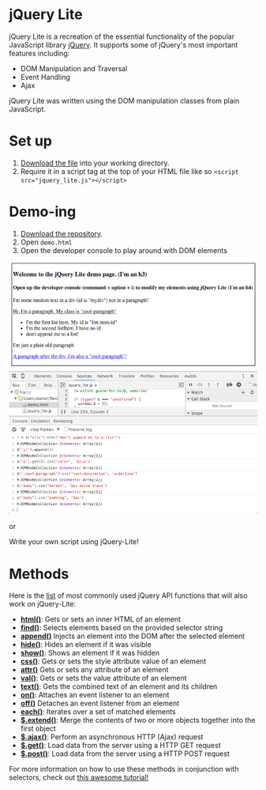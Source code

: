 # jQuery Lite

jQuery Lite is a recreation of the essential functionality of the popular JavaScript library [jQuery](https://jquery.com/). It supports some of jQuery's most important features including:

* DOM Manipulation and Traversal
* Event Handling
* Ajax

jQuery Lite was written using the DOM manipulation classes from plain JavaScript.


# Set up

1. [Download the file](https://raw.githubusercontent.com/deager/jquery-lite/master/jquery_lite.js) into your working directory.
2. Require it in a script tag at the top of your HTML file like so `<script src="jquery_lite.js"></script>`


# Demo-ing

1. [Download the repository](https://github.com/deager/jquery-lite/archive/master.zip).
2. Open `demo.html`
3. Open the developer console to play around with DOM elements

![Demo-screenshot](./demo-screenshot.png)

or

Write your own script using jQuery-Lite!

# Methods

Here is the [list](https://gist.github.com/azat-co/5898111) of most commonly used jQuery API functions that will also work on jQuery-Lite:

* **[html()](http://api.jquery.com/html)**: Gets or sets an inner HTML of an element
* **[find()](http://api.jquery.com/find)**: Selects elements based on the provided selector string
* **[append()](http://api.jquery.com/append)** Injects an element into the DOM after the selected element
* **[hide()](http://api.jquery.com/hide)**: Hides an element if it was visible
* **[show()](http://api.jquery.com/show)**: Shows an element if it was hidden
* **[css()](http://api.jquery.com/css)**: Gets or sets the style attribute value of an element
* **[attr()](http://api.jquery.com/attr)** Gets or sets any attribute of an element
* **[val()](http://api.jquery.com/val)**: Gets or sets the value attribute of an element
* **[text()](http://api.jquery.com/text)**: Gets the combined text of an element and its children
* **[on()](http://api.jquery.com/on)**: Attaches an event listener to an element
* **[off()](http://api.jquery.com/off)** Detaches an event listener from an element
* **[each()](http://api.jquery.com/each)**: Iterates over a set of matched elements
* **[$.extend()](http://api.jquery.com/jQuery.extend)**: Merge the contents of two or more objects together into the first object
* **[$.ajax()](http://api.jquery.com/jQuery.)**: Perform an asynchronous HTTP (Ajax) request
* **[$.get()](http://api.jquery.com/jQuery.)**: Load data from the server using a HTTP GET request
* **[$.post()](http://api.jquery.com/jQuery.)**: Load data from the server using a HTTP POST request

For more information on how to use these methods in conjunction with selectors, check out [this awesome tutorial!](http://try.jquery.com/)